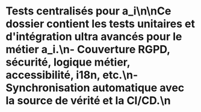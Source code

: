 # Tests centralisés pour a_i\n\nCe dossier contient les tests unitaires et d'intégration ultra avancés pour le métier a_i.\n- Couverture RGPD, sécurité, logique métier, accessibilité, i18n, etc.\n- Synchronisation automatique avec la source de vérité et la CI/CD.\n
